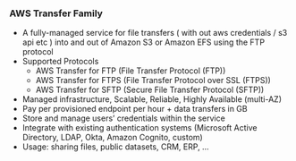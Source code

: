 ### AWS Transfer Family
- A fully-managed service for file transfers ( with out aws credentials / s3 api  etc ) into and out of Amazon S3 or Amazon EFS using the FTP protocol
- Supported Protocols
     - AWS Transfer for FTP (File Transfer Protocol (FTP))
     - AWS Transfer for FTPS (File Transfer Protocol over SSL (FTPS))
     - AWS Transfer for SFTP (Secure File Transfer Protocol (SFTP))
- Managed infrastructure, Scalable, Reliable, Highly Available (multi-AZ)
- Pay per provisioned endpoint per hour + data transfers in GB
- Store and manage users’ credentials within the service
- Integrate with existing authentication systems (Microsoft Active Directory, LDAP, Okta, Amazon Cognito, custom)
- Usage: sharing files, public datasets, CRM, ERP, …
